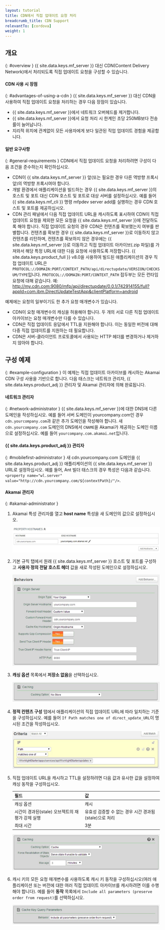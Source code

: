 ```yaml
---
layout: tutorial
title: CDN에서 직접 업데이트 요청 처리
breadcrumb_title: CDN Support
relevantTo: [cordova]
weight: 1
---
```

## 개요
{: #overview }
{{ site.data.keys.mf_server }} 대신 CDN(Content Delivery Network)에서 처리되도록 직접 업데이트 요청을 구성할 수 있습니다.

#### CDN 사용 시 장점
{: #advantages-of-using-a-cdn }
{{ site.data.keys.mf_server }} 대신 CDN을 사용하여 직접 업데이트 요청을 처리하는 경우 다음 장점이 있습니다.

* {{ site.data.keys.mf_server }}에서 네트워크 오버헤드를 제거합니다.
* {{ site.data.keys.mf_server }}에서 요청 처리 시 한계인 초당 250MB보다 전송률이 늘어납니다.
* 지리적 위치에 관계없이 모든 사용자에게 보다 일관된 직업 업데이트 경험을 제공합니다.

#### 일반 요구사항
{: #general-requirements }
CDN에서 직접 업데이트 요청을 처리하려면 구성이 다음 조건을 준수하는지 확인하십시오.

* CDN이 {{ site.data.keys.mf_server }} 앞(또는 필요한 경우 다른 역방향 프록시 앞)의 역방향 프록시여야 합니다.
* 개발 환경에서 애플리케이션을 빌드하는 경우 {{ site.data.keys.mf_server }}의 호스트 및 포트 대신 CDN 호스트 및 포트로 대상 서버를 설정하십시오. 예를 들어 {{ site.data.keys.mf_cli }} 명령 mfpdev server add를 실행하는 경우 CDN 호스트 및 포트를 제공하십시오.
* CDN 관리 패널에서 다음 직접 업데이트 URL을 캐시하도록 표시하여 CDN이 직접 업데이트 요청을 제외한 모든 요청을 {{ site.data.keys.mf_server }}에 전달하도록 해야 합니다. 직접 업데이트 요청의 경우 CDN은 컨텐츠를 확보했는지 여부를 판별합니다. 컨텐츠를 확보한 경우 {{ site.data.keys.mf_server }}로 이동하지 않고 컨텐츠를 리턴하며, 컨텐츠를 확보하지 않은 경우에는 {{ site.data.keys.mf_server }}로 이동하고 직접 업데이트 아카이브(.zip 파일)를 가져와서 해당 특정 URL에 대한 다음 요청에 사용하도록 저장합니다. {{ site.data.keys.product_full }} v8.0을 사용하여 빌드된 애플리케이션의 경우 직접 업데이트 URL은 `PROTOCOL://DOMAIN:PORT/CONTEXT_PATH/api/directupdate/VERSION/CHECKSUM/TYPE`입니다.
`PROTOCOL://DOMAIN:PORT/CONTEXT_PATH` 접두부는 모든 런타임 요청에 대해 같습니다. 예: http://my.cdn.com:9080/mfp/api/directupdate/0.0.1/742914155/full?appId=com.ibm.DirectUpdateTestApp&clientPlatform=android

예제에는 요청의 일부이기도 한 추가 요청 매개변수가 있습니다.

* CDN이 요청 매개변수의 캐싱을 허용해야 합니다. 두 개의 서로 다른 직접 업데이트 아카이브는 요청 매개변수만 다를 수 있습니다.
* CDN은 직접 업데이트 응답에서 TTL을 지원해야 합니다. 이는 동일한 버전에 대해 다중 직접 업데이트를 지원하는 데 필요합니다.
* CDN은 서버-클라이언트 프로토콜에서 사용되는 HTTP 헤더를 변경하거나 제거하지 않아야 합니다.

## 구성 예제
{: #example-configuration }
이 예제는 직접 업데이트 아카이브를 캐시하는 Akamai CDN 구성 사용을 기반으로 합니다. 다음 태스크는 네트워크 관리자, {{ site.data.keys.product_adj }} 관리자 및 Akamai 관리자에 의해 완료됩니다.

#### 네트워크 관리자
{: #network-administrator }
{{ site.data.keys.mf_server }}에 대한 DNS에 다른 도메인을 작성하십시오. 예를 들어 서버 도메인이 yourcompany.com인 경우 `cdn.yourcompany.com`과 같은 추가 도메인을 작성해야 합니다.
새 `cdn.yourcompany.com` 도메인의 DNS에서 `CNAME`을 Akamai가 제공하는 도메인 이름으로 설정하십시오. 예를 들어 `yourcompany.com.akamai.net`입니다.

#### {{ site.data.keys.product_adj }} 관리자
{: #mobilefirst-administrator }
새 cdn.yourcompany.com 도메인을 {{ site.data.keys.product_adj }} 애플리케이션의 {{ site.data.keys.mf_server }} URL로 설정하십시오. 예를 들어, Ant 빌더 태스크의 경우 특성은 다음과 같습니다. `<property name="wl.server" value="http://cdn.yourcompany.com/${contextPath}/"/>`.

#### Akamai 관리자
{: #akamai-administrator }
1. Akamai 특성 관리자를 열고 **host name** 특성을 새 도메인의 값으로 설정하십시오.

    ![특성 호스트 이름을 새 도메인의 값으로 설정](direct_update_cdn_3.jpg)
    
2. 기본 규칙 탭에서 원래 {{ site.data.keys.mf_server }} 호스트 및 포트를 구성하고 **사용자 정의 전달 호스트 헤더** 값을 새로 작성된 도메인으로 설정하십시오.

    ![사용자 정의 전달 호스트 헤더 값을 새로 작성된 도메인으로 설정](direct_update_cdn_4.jpg)
    
3. **캐싱 옵션** 목록에서 **저장소 없음**을 선택하십시오.

    ![캐싱 옵션 목록에서 저장소 없음 선택](direct_update_cdn_5.jpg)

4. **정적 컨텐츠 구성** 탭에서 애플리케이션의 직접 업데이트 URL에 따라 일치하는 기준을 구성하십시오. 예를 들어 `If Path matches one of direct_update_URL`이 명시된 조건을 작성하십시오.

    ![애플리케이션의 직접 업데이트 URL에 따라 일치하는 기준 구성](direct_update_cdn_6.jpg)
    
5. 직접 업데이트 URL을 캐시하고 TTL을 설정하려면 다음 값과 유사한 값을 설정하여 캐싱 동작을 구성하십시오.

    | 필드 |값 |
    |-------|-------|
    | 캐싱 옵션 | 캐시 |
    | 시간이 경과된(stale) 오브젝트의 재평가 강제 실행 | 유효성 검증할 수 없는 경우 시간 경과됨(stale)으로 처리 |
    | 최대 시간 | 3분 |

    ![캐싱 동작을 구성하는 값 설정](direct_update_cdn_7.jpg)

6. 캐시 키의 모든 요청 매개변수를 사용하도록 캐시 키 동작을 구성하십시오(여러 애플리케이션 또는 버전에 대한 여러 직접 업데이트 아카이브를 캐시하려면 이를 수행해야 합니다). 예를 들어 **동작** 목록에서 `Include all parameters (preserve order from request)`를 선택하십시오.

    ![캐시 키의 모든 요청 매개변수를 사용하도록 캐시 키 동작 구성](direct_update_cdn_8.jpg)


